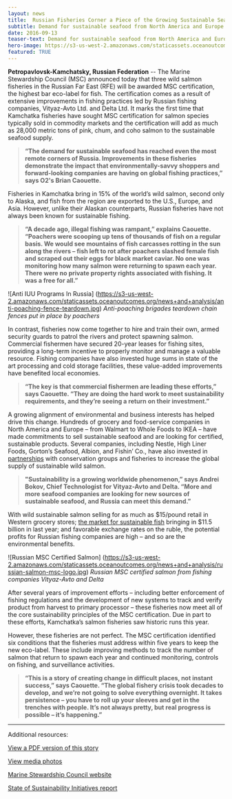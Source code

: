```yaml
---
layout: news
title:  Russian Fisheries Corner a Piece of the Growing Sustainable Seafood Market
subtitle: Demand for sustainable seafood from North America and Europe drives environmental change on remote Kamchatka Peninsula
date: 2016-09-13
teaser-text: Demand for sustainable seafood from North America and Europe drives environmental change on remote Kamchatka Peninsula.
hero-image: https://s3-us-west-2.amazonaws.com/staticassets.oceanoutcomes.org/news+and+analysis/hero+images/west-kam-certification-hero.jpg
featured: TRUE
---
```

**Petropavlovsk-Kamchatsky, Russian Federation** -- The Marine Stewardship Council (MSC) announced today that three wild salmon fisheries in the Russian Far East (RFE) will be awarded MSC certification, the highest bar eco-label for fish. The certification comes as a result of extensive improvements in fishing practices led by Russian fishing companies, Vityaz-Avto Ltd. and Delta Ltd. It marks the first time that Kamchatka fisheries have sought MSC certification for salmon species typically sold in commodity markets and the certification will add as much as 28,000 metric tons of pink, chum, and coho salmon to the sustainable seafood supply.

> **“The demand for sustainable seafood has reached even the most remote corners of Russia. Improvements in these fisheries demonstrate the impact that environmentally-savvy shoppers and forward-looking companies are having on global fishing practices,” says O2's Brian Caouette.** 

Fisheries in Kamchatka bring in 15% of the world’s wild salmon, second only to Alaska, and fish from the region are exported to the U.S., Europe, and Asia. However, unlike their Alaskan counterparts, Russian fisheries have not always been known for sustainable fishing.

> **“A decade ago, illegal fishing was rampant,” explains Caouette. “Poachers were scooping up tens of thousands of fish on a regular basis. We would see mountains of fish carcasses rotting in the sun along the rivers – fish left to rot after poachers slashed female fish and scraped out their eggs for black market caviar. No one was monitoring how many salmon were returning to spawn each year. There were no private property rights associated with fishing. It was a free for all.”**

![Anti IUU Programs In Russia]
(https://s3-us-west-2.amazonaws.com/staticassets.oceanoutcomes.org/news+and+analysis/anti-poaching-fence-teardown.jpg)
*Anti-poaching brigades teardown chain fences put in place by poachers*

In contrast, fisheries now come together to hire and train their own, armed security guards to patrol the rivers and protect spawning salmon. Commercial fishermen have secured 20-year leases for fishing sites, providing a long-term incentive to properly monitor and manage a valuable resource. Fishing companies have also invested huge sums in state of the art processing and cold storage facilities, these value-added improvements have benefited local economies.

> **“The key is that commercial fishermen are leading these efforts,” says Caouette. “They are doing the hard work to meet sustainability requirements, and they’re seeing a return on their investment.”**

A growing alignment of environmental and business interests has helped drive this change. Hundreds of grocery and food-service companies in North America and Europe – from Walmart to Whole Foods to IKEA – have made commitments to sell sustainable seafood and are looking for certified, sustainable products. Several companies, including Nestle, High Liner Foods, Gorton’s Seafood, Albion, and Fishin’ Co., have also invested in <a href="http://salmonfippartnership.org/" target="_blank">partnerships</a> with conservation groups and fisheries to increase the global supply of sustainable wild salmon.

> **"Sustainability is a growing worldwide phenomenon,” says Andrei Bokov, Chief Technologist for Vityaz-Avto and Delta. “More and more seafood companies are looking for new sources of sustainable seafood, and Russia can meet this demand.”**

With wild sustainable salmon selling for as much as $15/pound retail in Western grocery stores; <a href="http://www.iisd.org/sites/default/files/publications/ssi-blue-economy-2016.pdf" target="_blank">the market for sustainable fish</a> bringing in $11.5 billion in last year; and favorable exchange rates on the ruble, the potential profits for Russian fishing companies are high – and so are the environmental benefits.

![Russian MSC Certified Salmon]
(https://s3-us-west-2.amazonaws.com/staticassets.oceanoutcomes.org/news+and+analysis/russian-salmon-msc-logo.jpg)
*Russian MSC certified salmon from fishing companies Vityaz-Avto and Delta*

After several years of improvement efforts – including better enforcement of fishing regulations and the development of new systems to track and verify product from harvest to primary processor – these fisheries now meet all of the core sustainability principles of the MSC certification. Due in part to these efforts, Kamchatka’s salmon fisheries saw historic runs this year.

However, these fisheries are not perfect. The MSC certification identified six conditions that the fisheries must address within five years to keep the new eco-label. These include improving methods to track the number of salmon that return to spawn each year and continued monitoring, controls on fishing, and surveillance activities.

> **“This is a story of creating change in difficult places, not instant success,” says Caouette. “The global fishery crisis took decades to develop, and we’re not going to solve everything overnight. It takes persistence – you have to roll up your sleeves and get in the trenches with people. It’s not always pretty, but real progress is possible – it’s happening.”**
_____

Additional resources:

<a href="https://s3-us-west-2.amazonaws.com/staticassets.oceanoutcomes.org/news+and+analysis/WesternKamchatkaCertificationAnnouncementPressReleaseSeptember2016.pdf" target="_blank">View a PDF version of this story</a> 

<a href="https://drive.google.com/drive/folders/0B4Gx7d8EWmmJTExvQnpwYkxYbjQ" target="_blank">View media photos</a> 

<a href="https://www.msc.org/track-a-fishery/fisheries-in-the-program/in-assessment/pacific/va-delta-kamchatka-salmon/" target="_blank">Marine Stewardship Council website</a> 

<a href="http://www.iisd.org/sites/default/files/publications/ssi-blue-economy-2016.pdf" target="_blank">State of Sustainability Initiatives report</a> 
